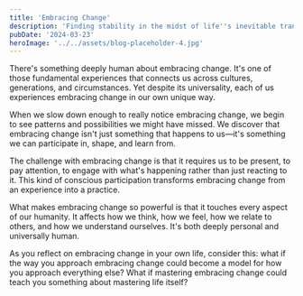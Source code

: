 ```yaml
---
title: 'Embracing Change'
description: 'Finding stability in the midst of life''s inevitable transformations'
pubDate: '2024-03-23'
heroImage: '../../assets/blog-placeholder-4.jpg'
---
```


There's something deeply human about embracing change. It's one of those fundamental experiences that connects us across cultures, generations, and circumstances. Yet despite its universality, each of us experiences embracing change in our own unique way.

When we slow down enough to really notice embracing change, we begin to see patterns and possibilities we might have missed. We discover that embracing change isn't just something that happens to us—it's something we can participate in, shape, and learn from.

The challenge with embracing change is that it requires us to be present, to pay attention, to engage with what's happening rather than just reacting to it. This kind of conscious participation transforms embracing change from an experience into a practice.

What makes embracing change so powerful is that it touches every aspect of our humanity. It affects how we think, how we feel, how we relate to others, and how we understand ourselves. It's both deeply personal and universally human.

As you reflect on embracing change in your own life, consider this: what if the way you approach embracing change could become a model for how you approach everything else? What if mastering embracing change could teach you something about mastering life itself?